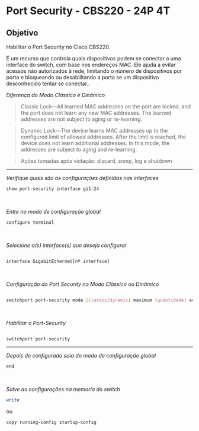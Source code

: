 # Port Security - CBS220 - 24P 4T

## Objetivo
Habilitar o Port Security no Cisco CBS220.

É um recurso que controla quais dispositivos
podem se conectar a uma interface do switch, com base nos endereços MAC. Ele
ajuda a evitar acessos não autorizados à rede, limitando o número de dispositivos
por porta e bloqueando ou desabilitando a porta se um dispositivo desconhecido
tentar se conectar..

_Diferença do Modo Clássico e Dinâmico_

>Classic Lock—All learned MAC addresses on the port are locked, and the port does not learn any new MAC addresses. The learned addresses are not subject to aging or re-learning.

>Dynamic Lock—The device learns MAC addresses up to the configured limit of allowed addresses. After the limit is reached, the device does not learn additional addresses. In this mode, the addresses are subject to aging and re-learning.

>Ações tomadas após violação: discard, snmp, log e shutdown

---

_Verifique quais são as configurações definidas nas interfaces_
~~~bash
show port-security interface gi1-24
~~~
<br>

_Entre no modo de configuração global_
~~~bash
configure terminal
~~~
<br>

_Selecione a(s) interface(s) que deseja configurar_
~~~bash

interface GigabitEthernet[nº interface]

~~~
<br>

_Configuração do Port Security no Modo Clássico ou Dinâmico_
~~~bash

switchport port-security mode [classic/dynamic] maximum [quantidade] action [ações a tomar] trap-freq [valor em segundos]

~~~
<br>

_Habilitar o Port-Security_
~~~bash

switchport port-security

~~~

---

_Depois de configurado saia do modo de configuração global_
~~~bash
end
~~~
<br>

_Salve as configurações na memoria do switch_
~~~bash
write
~~~
ou
~~~bash
copy running-config startup-config
~~~








